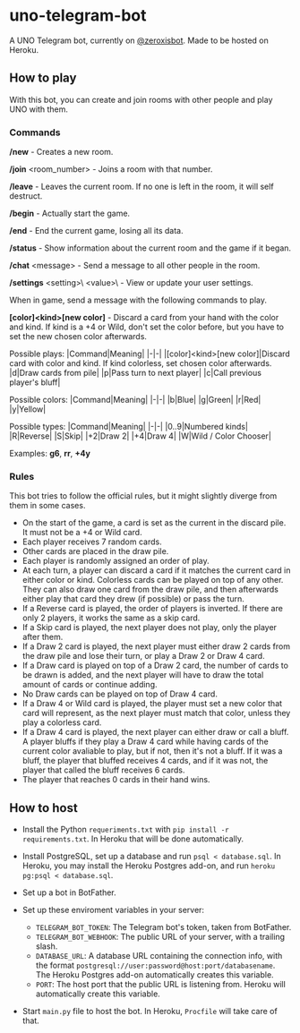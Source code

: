 # uno-telegram-bot

A UNO Telegram bot, currently on [@zeroxisbot](https://t.me/zeroxisbot). Made to be hosted on Heroku.

## How to play

With this bot, you can create and join rooms with other people and play UNO with them.

### Commands

**/new** - Creates a new room.

**/join** \<room_number\> - Joins a room with that number.

**/leave** - Leaves the current room. If no one is left in the room, it will self destruct.

**/begin** - Actually start the game.

**/end** - End the current game, losing all its data.

**/status** - Show information about the current room and the game if it began.

**/chat** \<message\> - Send a message to all other people in the room.

**/settings** \<setting>\ \<value>\ - View or update your user settings.

When in game, send a message with the following commands to play.

**[color]\<kind\>[new color]** - Discard a card from your hand with the color and kind. If kind is a +4 or Wild, don't set the color before, but you have to set the new chosen color afterwards.

Possible plays:
|Command|Meaning|
|-|-|
|[color]\<kind\>[new color]|Discard card with color and kind. If kind colorless, set chosen color afterwards.
|d|Draw cards from pile|
|p|Pass turn to next player|
|c|Call previous player's bluff|

Possible colors:
|Command|Meaning|
|-|-|
|b|Blue|
|g|Green|
|r|Red|
|y|Yellow|

Possible types:
|Command|Meaning|
|-|-|
|0..9|Numbered kinds|
|R|Reverse|
|S|Skip|
|+2|Draw 2|
|+4|Draw 4|
|W|Wild / Color Chooser|

Examples: **g6**, **rr**, **+4y**

### Rules

This bot tries to follow the official rules, but it might slightly diverge from them in some cases.

* On the start of the game, a card is set as the current in the discard pile. It must not be a +4 or Wild card.
* Each player receives 7 random cards.
* Other cards are placed in the draw pile.
* Each player is randomly assigned an order of play.
* At each turn, a player can discard a card if it matches the current card in either color or kind. Colorless cards can be played on top of any other. They can also draw one card from the draw pile, and then afterwards either play that card they drew (if possible) or pass the turn.
* If a Reverse card is played, the order of players is inverted. If there are only 2 players, it works the same as a skip card.
* If a Skip card is played, the next player does not play, only the player after them.
* If a Draw 2 card is played, the next player must either draw 2 cards from the draw pile and lose their turn, or play a Draw 2 or Draw 4 card.
* If a Draw card is played on top of a Draw 2 card, the number of cards to be drawn is added, and the next player will have to draw the total amount of cards or continue adding.
* No Draw cards can be played on top of Draw 4 card.
* If a Draw 4 or Wild card is played, the player must set a new color that card will represent, as the next player must match that color, unless they play a colorless card.
* If a Draw 4 card is played, the next player can either draw or call a bluff. A player bluffs if they play a Draw 4 card while having cards of the current color avaliable to play, but if not, then it's not a bluff. If it was a bluff, the player that bluffed receives 4 cards, and if it was not, the player that called the bluff receives 6 cards.
* The player that reaches 0 cards in their hand wins.

## How to host

* Install the Python `requeriments.txt` with `pip install -r requirements.txt`. In Heroku that will be done automatically.

* Install PostgreSQL, set up a database and run `psql < database.sql`. In Heroku, you may install the Heroku Postgres add-on, and run `heroku pg:psql < database.sql`.

* Set up a bot in BotFather.

* Set up these enviroment variables in your server:
	* `TELEGRAM_BOT_TOKEN`: The Telegram bot's token, taken from BotFather.
	* `TELEGRAM_BOT_WEBHOOK`: The public URL of your server, with a trailing slash.
	* `DATABASE_URL`: A database URL containing the connection info, with the format `postgresql://user:password@host:port/databasename`. The Heroku Postgres add-on automatically creates this variable.
	* `PORT`: The host port that the public URL is listening from. Heroku will automatically create this variable.

* Start `main.py` file to host the bot. In Heroku, `Procfile` will take care of that.